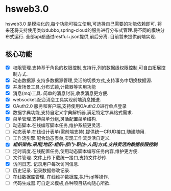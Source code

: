 # hsweb3.0
hsweb3.0 是模块化的,每个功能可独立使用,可选择自己需要的功能依赖即可. 
将来还将支持使用类似dubbo,spring-cloud的服务进行分布式管理.将不同的模块分布式运行.
全部api都通过restful+json提供,前后分离. 目前暂未提供前端实现.

## 核心功能
+ [x] 权限管理.支持基于角色的权限控制,支持行,列的数据级权限控制,可自由拓展控制方式. 
+ [x] 动态数据源.支持多数据源管理,灵活的切换方式,支持事务中切换数据源.
+ [x] 并发场景工具.分布式锁,计数器等实用功能
+ [x] 消息(mq)工具. 简单的消息封装,收发消息更方便.
+ [x] websocket.配合消息工具实现前端消息推送.
+ [x] OAuth2.0 服务和客户端,支持使用OAuth2.0进行单点登录
+ [x] 数据字典功能,支持自定义字典解析器,满足特定字典格式需求.
+ [x] 菜单管理.支持菜单分组,灵活配置菜单结构.
+ [ ] 动态脚本.在线编写脚本任务,维护系统更灵活.
+ [ ] 动态表单.在线设计表单(需前端支持),提供统一CRUD接口,随建随用.
+ [ ] 工作流引擎.配合动态表单,实现工作流灵活自定义.
+ [x] ***组织架构.采用[地区-组织-部门-职位-人员]方式,支持灵活的数据权限控制.***
+ [ ] 定时调度.在线配置任务,使用动态脚本编写任务内容,维护更方便.
+ [ ] 文件管理. 文件上传下载统一接口,支持文件秒传.
+ [x] 访问日志. 记录用户每次访问信息.
+ [ ] 历史记录. 记录数据修改记录.
+ [ ] 在线数据库管理. 在线维护数据库,执行sql等操作.
+ [ ] 代码生成器.可自定义模板,各种项目结构随心所欲.

